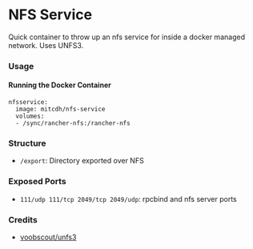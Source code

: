 # NFS Service

Quick container to throw up an nfs service for inside a docker managed network. Uses UNFS3.

### Usage
#### Running the Docker Container
````
nfsservice:
  image: mitcdh/nfs-service
  volumes:
  - /sync/rancher-nfs:/rancher-nfs
````

### Structure
* `/export`: Directory exported over NFS

### Exposed Ports
* `111/udp 111/tcp 2049/tcp 2049/udp`: rpcbind and nfs server ports

### Credits
* [voobscout/unfs3](https://github.com/voobscout/unfs3)